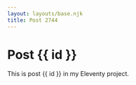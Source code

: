 ```yaml
---
layout: layouts/base.njk
title: Post 2744
---
```


# Post {{ id }}

This is post {{ id }} in my Eleventy project.
